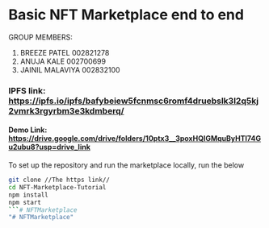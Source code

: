 # Basic NFT Marketplace end to end

GROUP MEMBERS:
1. BREEZE PATEL 002821278
2. ANUJA  KALE 002700699
3. JAINIL MALAVIYA 002832100

### IPFS link: https://ipfs.io/ipfs/bafybeiew5fcnmsc6romf4druebslk3l2q5kj2vmrk3rgyrbm3e3kdmberq/

#### Demo Link: https://drive.google.com/drive/folders/10ptx3__3poxHQIGMquByHTl74Gu2ubu8?usp=drive_link

To set up the repository and run the marketplace locally, run the below
```bash
git clone //The https link//
cd NFT-Marketplace-Tutorial
npm install
npm start
```# NFTMarketplace
"# NFTMarketplace" 
